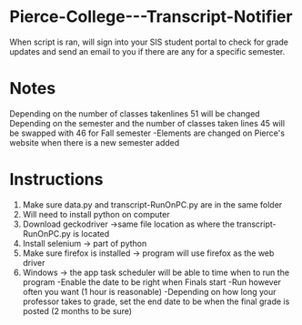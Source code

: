 # Pierce-College---Transcript-Notifier
When script is ran, will sign into your SIS student portal to check for grade updates and send an email to you if there are any for a specific semester.

# Notes 
Depending on the number of classes takenlines 51 will be changed
Depending on the semester and the number of classes taken lines 45 will be swapped with 46 for Fall semester
-Elements are changed on Pierce's website when there is a new semester added

# Instructions
1) Make sure data.py and transcript-RunOnPC.py are in the same folder
2) Will need to install python on computer
3) Download geckodriver ->same file location as where the transcript-RunOnPC.py is located
4) Install selenium -> part of python
5) Make sure firefox is installed -> program will use firefox as the web driver
6) Windows -> the app task scheduler will be able to time when to run the program 
  -Enable the date to be right when Finals start
  -Run however often you want (1 hour is reasonable)
  -Depending on how long your professor takes to grade, set the end date to be when the final grade is posted (2 months to be sure)
